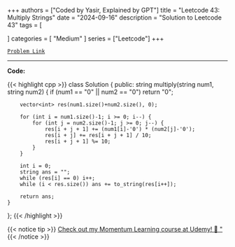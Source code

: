
+++
authors = ["Coded by Yasir, Explained by GPT"]
title = "Leetcode 43: Multiply Strings"
date = "2024-09-16"
description = "Solution to Leetcode 43"
tags = [
    
]
categories = [
    "Medium"
]
series = ["Leetcode"]
+++



[`Problem Link`](https://leetcode.com/problems/multiply-strings/description/)

---

**Code:**

{{< highlight cpp >}}
class Solution {
public:
    string multiply(string num1, string num2) {
        if (num1 == "0" || num2 == "0") return "0";
        
        vector<int> res(num1.size()+num2.size(), 0);
        
        for (int i = num1.size()-1; i >= 0; i--) {
            for (int j = num2.size()-1; j >= 0; j--) {
                res[i + j + 1] += (num1[i]-'0') * (num2[j]-'0');
                res[i + j] += res[i + j + 1] / 10;
                res[i + j + 1] %= 10;
            }
        }
        
        int i = 0;
        string ans = "";
        while (res[i] == 0) i++;
        while (i < res.size()) ans += to_string(res[i++]);
        
        return ans;
    }
};
{{< /highlight >}}


{{< notice tip >}}
[Check out my Momentum Learning course at Udemy! 🚀 "](https://www.udemy.com/course/blind-75-the-data-structures-and-algorithms-essentials/)
{{< /notice >}}

